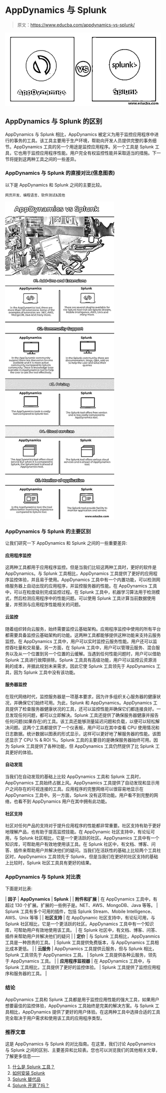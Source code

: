 # AppDynamics 与 Splunk

> 原文：<https://www.educba.com/appdynamics-vs-splunk/>

![AppDynamics vs Splunk](img/50d637ce553f94c9db440bc31447ed04.png)



## AppDynamics 与 Splunk 的区别

AppDynamics 与 Splunk 相比，AppDynamics 被定义为用于监控应用程序中进行的事务的工具。该工具主要用于生产环境，帮助向开发人员提供完整的事务细节。AppDynamics 工具的另一个用途是监控应用程序。另一个工具是 Splunk 工具，它也用于监控应用程序性能。用户完全有权监控性能并采取适当的措施。下一节将提到这两种工具之间的一些差异。

### AppDynamics 与 Splunk 的直接对比(信息图表)

以下是 AppDynamics 和 Splunk 之间的主要比较。

<small>网页开发、编程语言、软件测试&其他</small>

![AppDynamics vs Splunk info](img/1d0e53cabd05dab47600a573d0852b0f.png)



### AppDynamics 与 Splunk 的主要区别

让我们研究一下 AppDynamics 和 Splunk 之间的一些重要差异:

#### 应用程序监控

这两种工具都用于应用程序监控。但是当我们比较这两种工具时，更好的软件是 AppDynamics。与 Splunk 工具相比，AppDynamics 工具提供了更好的应用程序监控体验，并且易于使用。AppDynamics 工具中有一个内置功能，可以检测网络服务器上自动出现的应用程序，并监控服务器的性能。在 AppDynamics 工具中，可以在粒度级别完成监控过程。在 Splunk 工具中，机器学习算法用于检测模式，然后检测应用程序中的性能问题。可以使用 Splunk 工具计算当前数据使用量，并预测与应用程序性能相关的问题。

#### 云监控

随着组织转向云服务，始终需要监控云基础架构。应用程序监控中使用的所有平台都需要具备监控云基础架构的功能。这两种工具都能够提供这种功能来支持云服务监控。在 AppDynamics 工具中，用户可以实时监控云服务性能。用户还可以监控吞吐量和交易量。另一方面，在 Splunk 工具中，用户可以管理云服务、混合服务以及从一个位置到另一个位置的云缓解。当遇到任何性能问题时，用户可以借助 Splunk 工具进行故障排除。Splunk 工具具有高级功能，用户可以监控云资源消耗的成本，并据此规划未来需求，因此它使 Splunk 工具领先于 AppDynamics 工具，因为 Splunk 工具中没有该功能。

#### 服务器监控

在现代网络时代，监控服务器是一项基本要求，因为许多组织关心服务器的健康状况，并确保它们始终可用。为此，Splunk 和 AppDynamics。AppDynamics 工具提供了检查服务器健康状况的工具，还可以监控性能并确保它们都连接良好。一旦发现任何问题，都可以立即解决。Splunk 工具还提供了确保服务器健康并报告任何问题(如果存在)的工具。该工具还能够测量延迟问题和负载，以便可以轻松解决问题。这两个工具都提供了一个仪表板，用户可以在其中查看 CPU 使用情况和日志数据。统计数据以图表的形式显示，这样可以更好地了解服务器的性能。该图还显示了 CPU % & ROI %。Splunk 工具的主要目的是确保服务器始终可用。因为 Splunk 工具提供了各种功能，但 AppDynamics 工具仍然提供了比 Splunk 工具更好的体验。

#### 自动发现

当我们在自动发现的基础上比较 AppDynamics 工具和 Splunk 工具时，AppDynamics 工具始终占据上风。AppDynamics 工具提供了自动发现和显示用户之间存在的可视连接的工具。应用程序的完整网络可以很容易地显示在 AppDynamics 工具中。另一方面，Splunk 没有这项功能。用户看不到完整的网络，也看不到 AppDynamics 用户在其中拥有此功能。

#### 社区支持

社区对任何产品的支持对于提升应用程序的性能都非常重要。社区支持有助于更好地理解产品，也有助于提高监控技能。在 AppDynamic 社区支持中，有论坛可用，与 Splunk 社区相比，它是一个更活跃的社区。AppDynamics 工具中有一个知识库，可帮助用户有效地使用该工具。在 Splunk 社区中，有文档、博客、问答、插件来帮助用户并解决他们的疑问。当我们在活跃性的基础上比较两个工具社区时，AppDynamics 工具领先于 Splunk，但是当我们在更好的社区支持的基础上比较时，Splunk 社区工具具有更好的结果。

### AppDynamics 与 Splunk 对比表

下面是对比表:

| **因子** | **AppDynamics** | **Splunk** |
| **附件和扩展** | 在 AppDynamics 工具中，有超过 130 个扩展。扩展的一些例子是。NET、AWS、MongoDB、Java 等等。 | Splunk 工具有多个可用的插件，包括 Splunk Stream、Mobile Intelligence、AWS、Unix 等等 |
| **社区支持** | 在 AppDynamic 社区支持中，有论坛可用，与 Splunk 社区相比，它是一个更活跃的社区。AppDynamics 工具中有一个知识库，可帮助用户有效地使用该工具。 | 在 Splunk 社区中，有文档、博客、问答、插件来帮助用户并解决他们的疑问 |
| **定价** | 与 Splunk 工具相比，AppDyanmics 工具是一种昂贵的工具。 | Splunk 工具提供免费版本，与 AppDynamics 工具相比成本更低。 |
| **云服务** | AppDynamics 工具提供云服务，但与 Splunk 相比，Splunk 工具领先于 AppDynamics 工具。 | Splunk 工具提供各种云服务，领先于 AppDynamics 工具。 |
| **应用程序监视器** | 在 AppDynamics 工具中，与 Splunk 工具相比，工具提供了更好的监控体验。 | Splunk 工具提供了监控应用程序和服务器的工具。 |

### 结论

AppDynamics 工具和 Splunk 工具都是用于监控应用性能的强大工具，如果用户想要最佳的监控体验，AppDynamics 工具始终是完美的解决方案。与 Splunk 工具相比，AppDynamics 提供了更好的用户体验。在这两种工具中选择合适的工具完全取决于用户需求和使用该工具的应用程序类型。

### 推荐文章

这是 AppDynamics 与 Splunk 的对比指南。在这里，我们讨论 AppDynamics 与 Splunk 之间的区别、主要差异和比较表。您也可以浏览我们的其他相关文章，了解更多信息——

1.  [什么是 Splunk 工具？](https://www.educba.com/what-is-splunk-tool/)
2.  [如何安装 Splunk](https://www.educba.com/install-splunk/)
3.  [Splunk 替代品](https://www.educba.com/splunk-alternatives/)
4.  [Splunk 开源了吗？](https://www.educba.com/is-splunk-open-source/)





